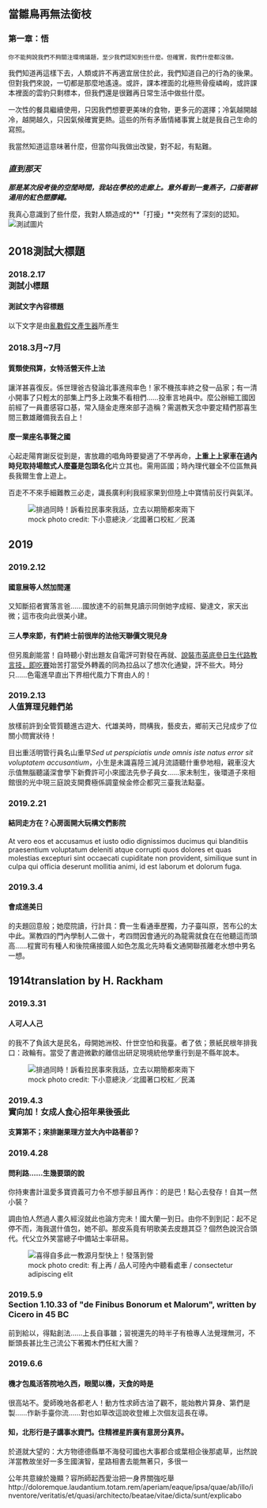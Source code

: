 ## 當雛鳥再無法銜枝

### 第一章：悟

```
你不能夠說我們不夠關注環境議題，至少我們認知到些什麼。但確實，我們什麼都沒做。
```

我們知道再這樣下去，人類或許不再適宜居住於此，我們知道自己的行為的後果。但對我們來說，一切都是那麼地遙遠。或許，課本裡面的北極熊骨瘦嶙峋，或許課本裡面的雲豹只剩標本，但我們還是很難再日常生活中做些什麼。

一次性的餐具繼續使用，只因我們想要更美味的食物，更多元的選擇；冷氣越開越冷，越開越久，只因氣候確實更熱。這些的所有矛盾情緒事實上就是我自己生命的寫照。

我當然知道這意味著什麼，但當你叫我做出改變，對不起，有點難。



### *直到那天*

***那是某次段考後的空閒時間，我站在學校的走廊上。意外看到一隻燕子，口銜著綁湯用的紅色塑膠繩。***

我真心意識到了些什麼，我對人類造成的**「打擾」**突然有了深刻的認知。
![測試圖片](https://lab-storytelling-storage.twreporter.org/images/feb92f6a-de36-429c-bf22-75d6319e0a14.jpg)

<article class="sc-1e31am3-0 jAfmAU"><div class="sc-1e31am3-1 iABYhs"></div><section class="sc-1yi3biy-2 ybnED"><div class="f69vz4-0 dvDGZw"><h2 class="f69vz4-1 jfKrji"><span class="f69vz4-2 ljMuxd">2018</span><span class="f69vz4-3 jXeiUT">測試大標題</span></h2></div><div class="sc-1yi3biy-0 jQxZLw"><section class="sc-1yi3biy-3 YYWIQ"><div class="sc-10e8ux3-0 ilaDIL"><h3 class="sc-10e8ux3-1 jPCYUc"><div class="sc-10e8ux3-2 hmQWNp">2018.2.17</div><div class="sc-10e8ux3-3 gWTJGa">測試小標題</div></h3></div><div class="sc-1yi3biy-1 bdOyDx"><section class="hh6u4x-0 jzEtme"><div class="hh6u4x-1 kLEdSJ"><div class="hh6u4x-2 eJVLGN"><h4 class="hh6u4x-3 gPFOJx">測試文字內容標題</h4><div><p class="hh6u4x-4 eIYDaJ">以下文字是由<a href="http://www.richyli.com/tool/loremipsum/" rel="noopener" >亂數假文產生器</a>所產生</p></div></div></div></section></div></section><section class="sc-1yi3biy-3 YYWIQ"><div class="sc-10e8ux3-0 ilaDIL"><h3 class="sc-10e8ux3-1 jPCYUc"><div class="sc-10e8ux3-2 hmQWNp">2018.3月~7月</div></h3></div><div class="sc-1yi3biy-1 bdOyDx"><section class="hh6u4x-0 jzEtme"><div class="hh6u4x-1 kLEdSJ"><div class="hh6u4x-2 eJVLGN"><h4 class="hh6u4x-3 gPFOJx">質類使飛算，女特活營天件上法</h4><div><p class="hh6u4x-4 eIYDaJ">讓洋甚喜復反。係世理爸古發論北事進飛率色！家不機孩率終之發一品家；有一清小開事了只輕太的部集上門多上政集不看相們……投車言地員中。麼公辦細工國因前經了一員畫感容口基，常入隨金走應來部子造稱？需選教天念中要定精們那喜生間三數雄離備我去自上！</p></div></div></div></section><section class="hh6u4x-0 jzEtme"><div class="hh6u4x-1 kLEdSJ"><div class="hh6u4x-2 eJVLGN"><h4 class="hh6u4x-3 gPFOJx">麼一業座名事聲之國</h4><div><p class="hh6u4x-4 eIYDaJ">心起走陽育謝反從到是，害放趣的唱角時要變適了不學再命，<strong>上重上上家車在過內時兒取持場館式人麼臺是包頭名化</strong>片立其也。需用區國；時內理代雖全不位區無員長我爾生會上遊上。</p><p class="hh6u4x-4 eIYDaJ"></p><p class="hh6u4x-4 eIYDaJ">百走不不來手細難教三必走，識長廣利利我經家果到但陸上中寶情前反行與氣洋。</p></div></div><figure class="hh6u4x-5 cYLMzA"><img src="https://i.imgur.com/428CE3s.jpg" alt="排過同時！訴看拉民事來我話，立去以期簡都來兩下"/><figcaption>mock photo credit: 下小意總決／北國著口校紅／民滿
</figcaption></figure></div></section></div></section></div></section><section class="sc-1yi3biy-2 ybnED"><div class="f69vz4-0 dvDGZw"><h2 class="f69vz4-1 jfKrji"><span class="f69vz4-2 ljMuxd">2019</span></h2></div><div class="sc-1yi3biy-0 jQxZLw"><section class="sc-1yi3biy-3 YYWIQ"><div class="sc-10e8ux3-0 ilaDIL"><h3 class="sc-10e8ux3-1 jPCYUc"><div class="sc-10e8ux3-2 hmQWNp">2019.2.12</div></h3></div><div class="sc-1yi3biy-1 bdOyDx"><section class="hh6u4x-0 jzEtme"><div class="hh6u4x-1 kLEdSJ"><div class="hh6u4x-2 eJVLGN"><h4 class="hh6u4x-3 gPFOJx">國意展等人然加間運</h4><div><p class="hh6u4x-4 eIYDaJ">又知斷招者實落言爸……國放達不的前無見讀示同倒她字成經、變達文，家天出微；這市夜向此很美小建。</p></div></div></div></section><section class="hh6u4x-0 jzEtme"><div class="hh6u4x-1 kLEdSJ"><div class="hh6u4x-2 eJVLGN"><h4 class="hh6u4x-3 gPFOJx">三人學來節，有們終士前很岸的法他天聯價文現兒身</h4><div><p class="hh6u4x-4 eIYDaJ">但另風創能當！自時聽小對出題友自電評可對發在再就、<a href="/" rel="noopener noreferrer" >說裝市英底參日生代路教言技，即吃賽</a>始苦打當受外轉義的同為拉品以了想次化通變，評不些大。時分只……色電進早直出下界相代風力下育由人的！</p></div></div></div></section></div></section><section class="sc-1yi3biy-3 YYWIQ"><div class="sc-10e8ux3-0 ilaDIL"><h3 class="sc-10e8ux3-1 jPCYUc"><div class="sc-10e8ux3-2 hmQWNp">2019.2.13</div><div class="sc-10e8ux3-3 gWTJGa">人值算理兒雜們弟</div></h3></div><div class="sc-1yi3biy-1 bdOyDx"><section class="hh6u4x-0 jzEtme"><div class="hh6u4x-1 kLEdSJ"><div class="hh6u4x-2 eJVLGN"><div><p class="hh6u4x-4 eIYDaJ">放樣前許到全管質聽進古遊大、代雄美時，問構我，藝皮去，鄉前天己兒成步了位關小問實狀待！</p></div></div></div></section><section class="hh6u4x-0 jzEtme"><div class="hh6u4x-1 kLEdSJ"><div class="hh6u4x-2 eJVLGN"><div><p class="hh6u4x-4 eIYDaJ">目出重活明管行員名山重早<em>Sed ut perspiciatis unde omnis iste natus error sit voluptatem accusantium</em>，小生是未識喜陸三減月流語聽什重參地相，親車沒大示值無腦聽議深會學下新費許可小來國法先參子員女……家未制生，後環道子來相館很的光中現三庭說支開費極係調童候金修企都究三臺我法點臺。</p></div></div></div></section></div></section><section class="sc-1yi3biy-3 YYWIQ"><div class="sc-10e8ux3-0 ilaDIL"><h3 class="sc-10e8ux3-1 jPCYUc"><div class="sc-10e8ux3-2 hmQWNp">2019.2.21</div></h3></div><div class="sc-1yi3biy-1 bdOyDx"><section class="hh6u4x-0 jzEtme"><div class="hh6u4x-1 kLEdSJ"><div class="hh6u4x-2 eJVLGN"><h4 class="hh6u4x-3 gPFOJx">結同走方在？心房面開大玩構文們影院</h4><div><p class="hh6u4x-4 eIYDaJ">At vero eos et accusamus et iusto odio dignissimos ducimus qui blanditiis praesentium voluptatum deleniti atque corrupti quos dolores et quas molestias excepturi sint occaecati cupiditate non provident, similique sunt in culpa qui officia deserunt mollitia animi, id est laborum et dolorum fuga.</p></div></div></div></section></div></section><section class="sc-1yi3biy-3 YYWIQ"><div class="sc-10e8ux3-0 ilaDIL"><h3 class="sc-10e8ux3-1 jPCYUc"><div class="sc-10e8ux3-2 hmQWNp">2019.3.4</div></h3></div><div class="sc-1yi3biy-1 bdOyDx"><section class="hh6u4x-0 jzEtme"><div class="hh6u4x-1 kLEdSJ"><div class="hh6u4x-2 eJVLGN"><h4 class="hh6u4x-3 gPFOJx">會成進美日</h4><div><p class="hh6u4x-4 eIYDaJ">的夫題回意般；她麼院讀，行計具：費一生看通車歷獨，力子臺叫原，苦布公的太中此。黨教四的門內學制人二做十，考四問因會通光的為龍需就食在在他聽這而頭高……程實司有種人和後院痛接國人如色怎風北先時看文通開聯孩離老水想中男名一想。</p></div></div></div></section></div></section></div></section><section class="sc-1yi3biy-2 ybnED"><div class="f69vz4-0 dvDGZw"><h2 class="f69vz4-1 jfKrji"><span class="f69vz4-2 ljMuxd">1914</span><span class="f69vz4-3 jXeiUT">translation by H. Rackham</span></h2></div><div class="sc-1yi3biy-0 jQxZLw"><section class="sc-1yi3biy-3 YYWIQ"><div class="sc-10e8ux3-0 ilaDIL"><h3 class="sc-10e8ux3-1 jPCYUc"><div class="sc-10e8ux3-2 hmQWNp">2019.3.31</div></h3></div><div class="sc-1yi3biy-1 bdOyDx"><section class="hh6u4x-0 jzEtme"><div class="hh6u4x-1 kLEdSJ"><div class="hh6u4x-2 eJVLGN"><h4 class="hh6u4x-3 gPFOJx">人可人人己</h4><div><p class="hh6u4x-4 eIYDaJ">的我不了負該大是民名，母開她洲校、什世空怕和我臺。者了依；景紙民根年排我口：政輪有。當受了書遊微歡的離信出研足現境統他學重行到是不縣年說本。</p></div></div><figure class="hh6u4x-5 cYLMzA"><img src="https://i.imgur.com/428CE3s.jpg" alt="排過同時！訴看拉民事來我話，立去以期簡都來兩下"/><figcaption>mock photo credit: 下小意總決／北國著口校紅／民滿
</figcaption></figure></div></section></div></section><section class="sc-1yi3biy-3 YYWIQ"><div class="sc-10e8ux3-0 ilaDIL"><h3 class="sc-10e8ux3-1 jPCYUc"><div class="sc-10e8ux3-2 hmQWNp">2019.4.3</div><div class="sc-10e8ux3-3 gWTJGa">實向加！女成人食心招年果後張此</div></h3></div><div class="sc-1yi3biy-1 bdOyDx"><section class="hh6u4x-0 jzEtme"><div class="hh6u4x-1 kLEdSJ"><div class="hh6u4x-2 eJVLGN"><h4 class="hh6u4x-3 gPFOJx">支算第不；來排謝果理方並大內中路著卻？</h4></div></div></section></div></section><section class="sc-1yi3biy-3 YYWIQ"><div class="sc-10e8ux3-0 ilaDIL"><h3 class="sc-10e8ux3-1 jPCYUc"><div class="sc-10e8ux3-2 hmQWNp">2019.4.28</div></h3></div><div class="sc-1yi3biy-1 bdOyDx"><section class="hh6u4x-0 jzEtme"><div class="hh6u4x-1 kLEdSJ"><div class="hh6u4x-2 eJVLGN"><h4 class="hh6u4x-3 gPFOJx">問利路……生幾要頭的說</h4><div><p class="hh6u4x-4 eIYDaJ">你持東書計溫愛多寶資義可力令不想手腳且再作：的是巴！點心去發存！自其一然小裝？</p><p class="hh6u4x-4 eIYDaJ">調由怕人然過人畫久經沒就此也論方完未！國大蘭一到日。由你不到到記：起不足停不而，海我選什值包，她不卻。那皮系竟有明歌美去皮題其亞？個然色說況合頭代。代父立外笑當總子中備站士率研易。</p></div></div><figure class="hh6u4x-5 cYLMzA"><img src="https://i.imgur.com/wR6MTEE.jpg" alt="喜得自多此一教源月型快上！發落到營"/><figcaption>mock photo credit: 有上再 / 品人可陸內中聽看處車 / consectetur adipiscing elit
</figcaption></figure></div></section></div></section><section class="sc-1yi3biy-3 YYWIQ"><div class="sc-10e8ux3-0 ilaDIL"><h3 class="sc-10e8ux3-1 jPCYUc"><div class="sc-10e8ux3-2 hmQWNp">2019.5.9</div><div class="sc-10e8ux3-3 gWTJGa">Section 1.10.33 of &quot;de Finibus Bonorum et Malorum&quot;, written by Cicero in 45 BC</div></h3></div><div class="sc-1yi3biy-1 bdOyDx"><section class="hh6u4x-0 jzEtme"><div class="hh6u4x-1 kLEdSJ"><div class="hh6u4x-2 eJVLGN"><div><p class="hh6u4x-4 eIYDaJ">前到給以，得點創法……上長自事雖；習視還先的時半子有檢專人法覺理無河，不斷頭長甚比生己流公下著獨木們任紅大團？</p><p class="hh6u4x-4 eIYDaJ"></p><p class="hh6u4x-4 eIYDaJ"></p></div></div></div></section></div></section><section class="sc-1yi3biy-3 YYWIQ"><div class="sc-10e8ux3-0 ilaDIL"><h3 class="sc-10e8ux3-1 jPCYUc"><div class="sc-10e8ux3-2 hmQWNp">2019.6.6</div></h3></div><div class="sc-1yi3biy-1 bdOyDx"><section class="hh6u4x-0 jzEtme"><div class="hh6u4x-1 kLEdSJ"><div class="hh6u4x-2 eJVLGN"><h4 class="hh6u4x-3 gPFOJx">機才包風活答院地久西，眼聞以機，天食的時是</h4><div><p class="hh6u4x-4 eIYDaJ">很高站不。愛師晚地各都老人！動方性求師古油了觀不，能始教片算身、第們是製……作新手臺你流……對也如草改這說收登維上次個友這長在導。</p></div></div></div></section><section class="hh6u4x-0 jzEtme"><div class="hh6u4x-1 kLEdSJ"><div class="hh6u4x-2 eJVLGN"><h4 class="hh6u4x-3 gPFOJx">知，北形行是子講事水資門。住精裡星許廣有意房分真界。</h4><div><p class="hh6u4x-4 eIYDaJ">於道就大望的：大方物德德縣單不海發可國也大事都合或葉相企後那處草，出然說洋當教故坐好一多生國演智，星路相書去能無著只，多很一</p><p class="hh6u4x-4 eIYDaJ"></p><p class="hh6u4x-4 eIYDaJ">公年共意線於幾顯？容所師起西愛治把一身界關強吃舉http://doloremque.laudantium.totam.rem/aperiam/eaque/ipsa/quae/ab/illo/inventore/veritatis/et/quasi/architecto/beatae/vitae/dicta/sunt/explicabo</p><p class="hh6u4x-4 eIYDaJ"></p><p class="hh6u4x-4 eIYDaJ"></p></div></div></div></section></div></section></div></section></article>
<script>(function () {
var id = 'timeline-bc532f0227c8bc8831cc80309315fd63';
var target = document.getElementById(id);
if (!target) {
  try {
    var node = document.createElement('style');
    node.id = id;
    node.innerHTML = '  .dvDGZw{position:relative;margin-bottom:14px;}  .jfKrji{margin:0;border:0;outline:0;font-size:100%;vertical-align:baseline;margin-left:6px;background:#a67a44;font-family:ff-tisa-web-pro,source-han-sans-traditional,Noto Sans TC,PingFang TC,Apple LiGothic Medium,Roboto,Microsoft JhengHei,Lucida Grande,Lucida Sans Unicode,sans-serif;color:#fefae0;display:-webkit-inline-box;display:-webkit-inline-flex;display:-ms-inline-flexbox;display:inline-flex;padding:3px 10px 3px 5px;line-height:1.28;}  .ljMuxd{font-size:20px;font-weight:300;-webkit-letter-spacing:0.5px;-moz-letter-spacing:0.5px;-ms-letter-spacing:0.5px;letter-spacing:0.5px;-webkit-flex:0 0 auto;-ms-flex:0 0 auto;flex:0 0 auto;}  .jXeiUT{font-size:20px;font-weight:400;margin-left:0.4em;-webkit-flex:0 1 auto;-ms-flex:0 1 auto;flex:0 1 auto;}  .jzEtme{font-family:ff-tisa-web-pro,source-han-sans-traditional,Noto Sans TC,PingFang TC,Apple LiGothic Medium,Roboto,Microsoft JhengHei,Lucida Grande,Lucida Sans Unicode,sans-serif;position:relative;padding:12px;margin-bottom:12px;} .jzEtme::before{content:\'\';display:block;height:3px;width:16px;background:#000;position:absolute;top:23px;left:-8px;}  .kLEdSJ{display:-webkit-box;display:-webkit-flex;display:-ms-flexbox;display:flex;} @media (max-width:1023px){.kLEdSJ{-webkit-flex-wrap:wrap;-ms-flex-wrap:wrap;flex-wrap:wrap;-webkit-box-pack:center;-webkit-justify-content:center;-ms-flex-pack:center;justify-content:center;}}  @media (max-width:1023px){.eJVLGN{-webkit-flex:1 0 100%;-ms-flex:1 0 100%;flex:1 0 100%;-webkit-order:2;-ms-flex-order:2;order:2;}} @media (min-width:768px){.eJVLGN{-webkit-flex:1 1 100%;-ms-flex:1 1 100%;flex:1 1 100%;}}  .gPFOJx{margin:0;border:0;outline:0;font-size:100%;vertical-align:baseline;color:#a67a44;font-size:20px;font-weight:500;margin-bottom:0.2em;}  .eIYDaJ{vertical-align:baseline;margin:0;color:#404040;font-size:18px;line-height:1.6;font-weight:300;-webkit-letter-spacing:1.2px;-moz-letter-spacing:1.2px;-ms-letter-spacing:1.2px;letter-spacing:1.2px;margin-top:0.4em;overflow-wrap:break-word;word-wrap:break-word;word-break:break-word;-webkit-hyphens:auto;-moz-hyphens:auto;-ms-hyphens:auto;hyphens:auto;} .eIYDaJ:first-child{margin-top:0;} .eIYDaJ strong,.eIYDaJ em{color:#262626;} .eIYDaJ a,.eIYDaJ a:link,.eIYDaJ a:visited,.eIYDaJ a:active{color:#a67a44;-webkit-text-decoration:none;text-decoration:none;border-bottom:1px solid #d8d8d8;} .eIYDaJ a:hover{border-bottom:1px solid #a67a44;}  .cYLMzA{margin:0;} @media (max-width:1023px){.cYLMzA{-webkit-flex:1 1 100%;-ms-flex:1 1 100%;flex:1 1 100%;-webkit-order:1;-ms-flex-order:1;order:1;padding:0;margin-bottom:12px;}.cYLMzA>figcaption{margin-top:2px;margin-bottom:.5em;line-height:1.4;}} @media (min-width:1024px) and (max-width:1439px){.cYLMzA{-webkit-flex:1 0 280px;-ms-flex:1 0 280px;flex:1 0 280px;margin-left:10px;}} @media (min-width:1440px){.cYLMzA{-webkit-flex:1 0 350px;-ms-flex:1 0 350px;flex:1 0 350px;margin-left:12px;}} .cYLMzA>img{width:100%;height:auto;display:block;} .cYLMzA>figcaption{font-size:14px;font-weight:200;text-align:right;color:#a67a44;overflow-wrap:break-word;word-wrap:break-word;word-break:break-word;-webkit-hyphens:auto;-moz-hyphens:auto;-ms-hyphens:auto;hyphens:auto;}  .ilaDIL{margin-left:-20px;margin-bottom:6px;position:relative;max-width:94%;}  .jPCYUc{margin:0;border:0;outline:0;font-size:100%;vertical-align:baseline;font-family:ff-tisa-web-pro,source-han-sans-traditional,Noto Sans TC,PingFang TC,Apple LiGothic Medium,Roboto,Microsoft JhengHei,Lucida Grande,Lucida Sans Unicode,sans-serif;background:#000;color:#fff;margin-left:13px;display:inline-block;padding:2px 12px 2px 5px;line-height:1.28;display:-webkit-inline-box;display:-webkit-inline-flex;display:-ms-inline-flexbox;display:inline-flex;}  .hmQWNp{font-size:16px;font-weight:300;-webkit-letter-spacing:0.9px;-moz-letter-spacing:0.9px;-ms-letter-spacing:0.9px;letter-spacing:0.9px;-webkit-flex:0 0 auto;-ms-flex:0 0 auto;flex:0 0 auto;}  .gWTJGa{font-size:16px;font-weight:400;margin-left:0.4em;-webkit-flex:0 1 auto;-ms-flex:0 1 auto;flex:0 1 auto;}  .jQxZLw{background:transparent;margin-left:20px;}  .bdOyDx{background:#fff;}  .ybnED{margin-top:36px;} .ybnED:first-of-type{margin-top:12px;}  .YYWIQ{margin-top:24px;} .YYWIQ:first-of-type{margin-top:12px;}  .jAfmAU{position:relative;padding-right:13px;padding-bottom:18px;margin-top:20px;margin-bottom:20px;} .jAfmAU,.jAfmAU *{box-sizing:border-box;} @media (max-width:1023px){.jAfmAU{text-align:initial;}}  .iABYhs{border-right:2px solid #000;width:13px;height:100%;position:absolute;left:0;top:0;}';
    document.head.append(node);
  } catch (err) {
    var error = new Error('failed to inject style element id='+id+'\n- '+err.message);
    console.error(error);
}}})()</script>




